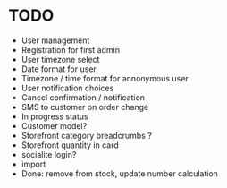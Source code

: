 # TODO

* User management
* Registration for first admin
* User timezone select
* Date format for user
* Timezone / time format for annonymous user
* User notification choices
* Cancel confirmation / notification
* SMS to customer on order change
* In progress status
* Customer model?
* Storefront category breadcrumbs ?
* Storefront quantity in card
* socialite login?
* import
* Done: remove from stock, update number calculation
